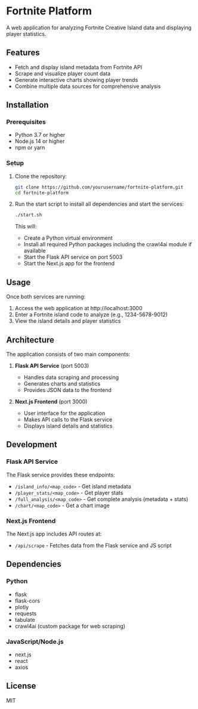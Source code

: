 # Fortnite Platform

A web application for analyzing Fortnite Creative Island data and displaying player statistics.

## Features

- Fetch and display island metadata from Fortnite API
- Scrape and visualize player count data
- Generate interactive charts showing player trends
- Combine multiple data sources for comprehensive analysis

## Installation

### Prerequisites

- Python 3.7 or higher
- Node.js 14 or higher
- npm or yarn

### Setup

1. Clone the repository:
   ```bash
   git clone https://github.com/yourusername/fortnite-platform.git
   cd fortnite-platform
   ```

2. Run the start script to install all dependencies and start the services:
   ```bash
   ./start.sh
   ```

   This will:
   - Create a Python virtual environment
   - Install all required Python packages including the crawl4ai module if available
   - Start the Flask API service on port 5003
   - Start the Next.js app for the frontend

## Usage

Once both services are running:

1. Access the web application at http://localhost:3000
2. Enter a Fortnite island code to analyze (e.g., 1234-5678-9012)
3. View the island details and player statistics

## Architecture

The application consists of two main components:

1. **Flask API Service** (port 5003)
   - Handles data scraping and processing
   - Generates charts and statistics
   - Provides JSON data to the frontend

2. **Next.js Frontend** (port 3000)
   - User interface for the application
   - Makes API calls to the Flask service
   - Displays island details and statistics

## Development

### Flask API Service

The Flask service provides these endpoints:

- `/island_info/<map_code>` - Get island metadata
- `/player_stats/<map_code>` - Get player stats
- `/full_analysis/<map_code>` - Get complete analysis (metadata + stats)
- `/chart/<map_code>` - Get a chart image

### Next.js Frontend

The Next.js app includes API routes at:

- `/api/scrape` - Fetches data from the Flask service and JS script

## Dependencies

### Python

- flask
- flask-cors
- plotly
- requests
- tabulate
- crawl4ai (custom package for web scraping)

### JavaScript/Node.js

- next.js
- react
- axios

## License

MIT
